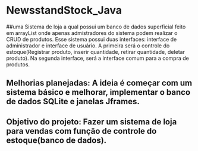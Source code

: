 # NewsstandStock_Java
##uma Sistema de loja a qual possui um banco de dados superficial feito em arrayList onde apenas admistradores do sistema podem realizar o CRUD de produtos.
Esse sistema possui duas interfaces: interface de administrador e interface de usuário. A primeira será o controle do estoque(Registrar produto, inserir quantidade, retirar quantidade, deletar produto). Na segunda interface, será a interface comum para a compra de produtos.

 ## Melhorias planejadas: A ideia é começar com um sistema básico e melhorar, implementar o banco de dados SQLite e janelas Jframes.
  
 ## Objetivo do projeto: Fazer um sistema de loja para vendas com função de controle do estoque(banco de dados).
